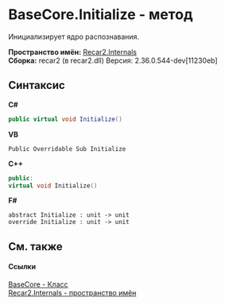 # BaseCore.Initialize - метод
 

Инициализирует ядро распознавания.

**Пространство имён:**&nbsp;<a href="6da04919-8d63-2c8f-14b3-136fe2e029ba">Recar2.Internals</a><br />**Сборка:**&nbsp;recar2 (в recar2.dll) Версия: 2.36.0.544-dev[11230eb]

## Синтаксис

**C#**<br />
``` C#
public virtual void Initialize()
```

**VB**<br />
``` VB
Public Overridable Sub Initialize
```

**C++**<br />
``` C++
public:
virtual void Initialize()
```

**F#**<br />
``` F#
abstract Initialize : unit -> unit 
override Initialize : unit -> unit 
```


## См. также


#### Ссылки
<a href="5d7b3a7d-89fd-7a42-1091-912a0f6d1528">BaseCore - Класс</a><br /><a href="6da04919-8d63-2c8f-14b3-136fe2e029ba">Recar2.Internals - пространство имён</a><br />